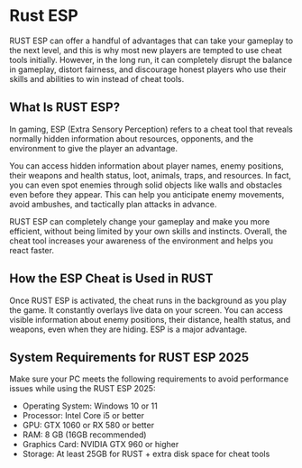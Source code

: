 # Rust ESP
RUST ESP can offer a handful of advantages that can take your gameplay to the next level, and this is why most new players are tempted to use cheat tools initially. However, in the long run, it can completely disrupt the balance in gameplay, distort fairness, and discourage honest players who use their skills and abilities to win instead of cheat tools.

## What Is RUST ESP?
In gaming, ESP (Extra Sensory Perception) refers to a cheat tool that reveals normally hidden information about resources, opponents, and the environment to give the player an advantage.

You can access hidden information about player names, enemy positions, their weapons and health status, loot, animals, traps, and resources. In fact, you can even spot enemies through solid objects like walls and obstacles even before they appear. This can help you anticipate enemy movements, avoid ambushes, and tactically plan attacks in advance.

RUST ESP can completely change your gameplay and make you more efficient, without being limited by your own skills and instincts. Overall, the cheat tool increases your awareness of the environment and helps you react faster.
## How the ESP Cheat is Used in RUST
Once RUST ESP is activated, the cheat runs in the background as you play the game. It constantly overlays live data on your screen. You can access visible information about enemy positions, their distance, health status, and weapons, even when they are hiding. ESP is a major advantage.
## System Requirements for RUST ESP 2025
Make sure your PC meets the following requirements to avoid performance issues while using the RUST ESP 2025:

- Operating System: Windows 10 or 11
- Processor: Intel Core i5 or better
- GPU: GTX 1060 or RX 580 or better
- RAM: 8 GB (16GB recommended)
- Graphics Card: NVIDIA GTX 960 or higher
- Storage: At least 25GB for RUST + extra disk space for cheat tools
